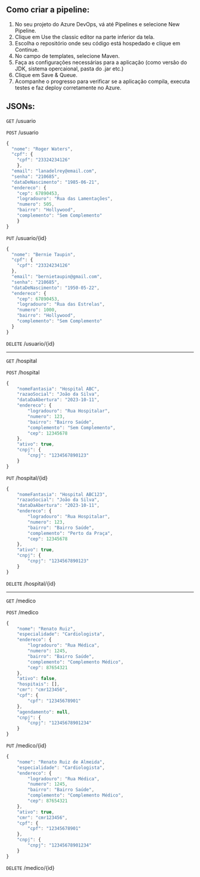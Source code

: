 ## Como criar a pipeline:

1. No seu projeto do Azure DevOps, vá até Pipelines e selecione New Pipeline.
2. Clique em Use the classic editor na parte inferior da tela.
3. Escolha o repositório onde seu código está hospedado e clique em Continue.
4. No campo de templates, selecione Maven.
5. Faça as configurações necessárias para a aplicação (como versão do JDK, sistema opercaional, pasta do .jar etc.)
6. Clique em Save & Queue.
7. Acompanhe o progresso para verificar se a aplicação compila, executa testes e faz deploy corretamente no Azure.

## JSONs:

`GET` /usuario

`POST` /usuario

```js
{
  "nome": "Roger Waters",
  "cpf": {
    "cpf": "23324234126"
    },
  "email": "lanadelrey@email.com",
  "senha": "210685",
  "dataDeNascimento": "1985-06-21",
  "endereco": {
    "cep": 67890453,
    "logradouro": "Rua das Lamentações",
    "numero": 505,
    "bairro": "Hollywood",
    "complemento": "Sem Complemento"
    }
}
```

`PUT` /usuario/{id}

```js
{
  "nome": "Bernie Taupin",
  "cpf": {
    "cpf": "23324234126"
  },
  "email": "bernietaupin@gmail.com",
  "senha": "210685",
  "dataDeNascimento": "1950-05-22",
  "endereco": {
    "cep": 67890453,
    "logradouro": "Rua das Estrelas",
    "numero": 1000,
    "bairro": "Hollywood",
    "complemento": "Sem Complemento"
  }
}
```

`DELETE` /usuario/{id}

---

`GET` /hospital

`POST` /hospital

```js
{
    "nomeFantasia": "Hospital ABC",
    "razaoSocial": "João da Silva",
    "dataDaAbertura": "2023-10-11",
    "endereco": {
        "logradouro": "Rua Hospitalar",
        "numero": 123,
        "bairro": "Bairro Saúde",
        "complemento": "Sem Complemento",
        "cep": 12345678
    },
    "ativo": true,
    "cnpj": {
        "cnpj": "1234567890123"
    }
}

```

`PUT` /hospital/{id}

```js
{
    "nomeFantasia": "Hospital ABC123",
    "razaoSocial": "João da Silva",
    "dataDaAbertura": "2023-10-11",
    "endereco": {
        "logradouro": "Rua Hospitalar",
        "numero": 123,
        "bairro": "Bairro Saúde",
        "complemento": "Perto da Praça",
        "cep": 12345678
    },
    "ativo": true,
    "cnpj": {
        "cnpj": "1234567890123"
    }
}

```

`DELETE` /hospital/{id}

---

`GET` /medico

`POST` /medico

```js
{
    "nome": "Renato Ruiz",
    "especialidade": "Cardiologista",
    "endereco": {
        "logradouro": "Rua Médica",
        "numero": 1245,
        "bairro": "Bairro Saúde",
        "complemento": "Complemento Médico",
        "cep": 87654321
    },
    "ativo": false,
    "hospitais": [],
    "cmr": "cmr123456",
    "cpf": {
        "cpf": "12345678901"
    },
    "agendamento": null,
    "cnpj": {
        "cnpj": "12345678901234"
    }
}
```

`PUT` /medico/{id}

```js
{
    "nome": "Renato Ruiz de Almeida",
    "especialidade": "Cardiologista",
    "endereco": {
        "logradouro": "Rua Médica",
        "numero": 1245,
        "bairro": "Bairro Saúde",
        "complemento": "Complemento Médico",
        "cep": 87654321
    },
    "ativo": true,
    "cmr": "cmr123456",
    "cpf": {
        "cpf": "12345678901"
    },
    "cnpj": {
        "cnpj": "12345678901234"
    }
}
```

`DELETE` /medico/{id}
